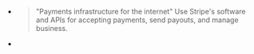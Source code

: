 -
  >"Payments infrastructure for the internet"
  Use Stripe's software and APIs for accepting payments, send payouts, and manage business.
-